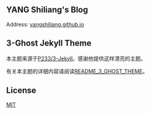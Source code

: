 ## YANG Shiliang's Blog

Address: [yangshiliang.github.io](https://yangshiliang.github.io)

## 3-Ghost Jekyll Theme

本主题来源于[P233/3-Jekyll](https://github.com/P233/3-Jekyll)。感谢他提供这样漂亮的主题。

有关本主题的详细内容请阅读[README_3_GHOST_THEME](https://github.com/yangshiliang/yangshiliang.github.io/blob/master/README_3_GHOST_THEME.md)。

## License

[MIT](http://opensource.org/licenses/MIT)
